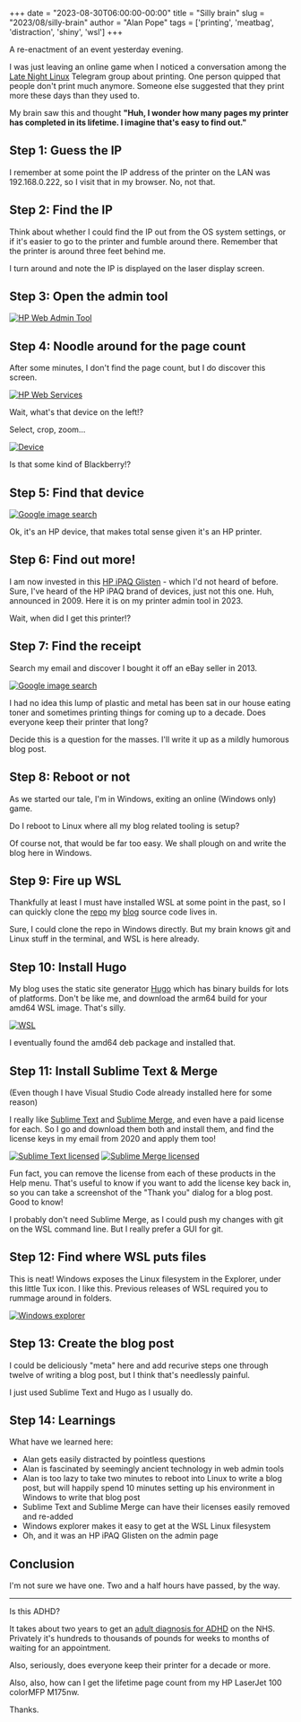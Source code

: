 +++
date = "2023-08-30T06:00:00-00:00"
title = "Silly brain"
slug = "2023/08/silly-brain"
author = "Alan Pope"
tags = ['printing', 'meatbag', 'distraction', 'shiny', 'wsl']
+++

A re-enactment of an event yesterday evening.

I was just leaving an online game when I noticed a conversation among the [Late Night Linux](https://latenightlinux.com/) Telegram group about printing. One person quipped that people don't print much anymore. Someone else suggested that they print more these days than they used to.

My brain saw this and thought **"Huh, I wonder how many pages my printer has completed in its lifetime. I imagine that's easy to find out."**

## Step 1: Guess the IP

I remember at some point the IP address of the printer on the LAN was 192.168.0.222, so I visit that in my browser. No, not that. 

## Step 2: Find the IP

Think about whether I could find the IP out from the OS system settings, or if it's easier to go to the printer and fumble around there. Remember that the printer is around three feet behind me. 

I turn around and note the IP is displayed on the laser display screen. 

## Step 3: Open the admin tool

[![HP Web Admin Tool](/blog/images/2023-08-30/hpadmin.png)](/blog/images/2023-08-30/hpadmin.png)

## Step 4: Noodle around for the page count

After some minutes, I don't find the page count, but I do discover this screen.

[![HP Web Services](/blog/images/2023-08-30/webservices.png)](/blog/images/2023-08-30/webservices.png)

Wait, what's that device on the left!?

Select, crop, zoom... 

[![Device](/blog/images/2023-08-30/device.png)](/blog/images/2023-08-30/device.png)

Is that some kind of Blackberry!?

## Step 5: Find that device

[![Google image search](/blog/images/2023-08-30/imagesearch.png)](/blog/images/2023-08-30/imagesearch.png)

Ok, it's an HP device, that makes total sense given it's an HP printer.

## Step 6: Find out more!

I am now invested in this [HP iPAQ Glisten](https://www.gsmarena.com/hp_ipaq_glisten-3036.php) - which I'd not heard of before. Sure, I've heard of the HP iPAQ brand of devices, just not this one. Huh, announced in 2009. Here it is on my printer admin tool in 2023. 

Wait, when did I get this printer!?

## Step 7: Find the receipt

Search my email and discover I bought it off an eBay seller in 2013. 

[![Google image search](/blog/images/2023-08-30/ebay.png)](/blog/images/2023-08-30/ebay.png)

I had no idea this lump of plastic and metal has been sat in our house eating toner and sometimes printing things for coming up to a decade. Does everyone keep their printer that long?

Decide this is a question for the masses. I'll write it up as a mildly humorous blog post.

## Step 8: Reboot or not

As we started our tale, I'm in Windows, exiting an online (Windows only) game. 

Do I reboot to Linux where all my blog related tooling is setup?

Of course not, that would be far too easy. We shall plough on and write the blog here in Windows.

## Step 9: Fire up WSL

Thankfully at least I must have installed WSL at some point in the past, so I can quickly clone the [repo](https://github.com/popey/popey.com-blog) my [blog](https://popey.com/blog) source code lives in.

Sure, I could clone the repo in Windows directly. But my brain knows git and Linux stuff in the terminal, and WSL is here already.

## Step 10: Install Hugo

My blog uses the static site generator [Hugo](https://gohugo.io/) which has binary builds for lots of platforms. Don't be like me, and download the arm64 build for your amd64 WSL image. That's silly.

[![WSL](/blog/images/2023-08-30/wsl.png)](/blog/images/2023-08-30/wsl.png)

I eventually found the amd64 deb package and installed that.

## Step 11: Install Sublime Text & Merge

(Even though I have Visual Studio Code already installed here for some reason)

I really like [Sublime Text](https://www.sublimetext.com/3) and [Sublime Merge](https://www.sublimemerge.com/), and even have a paid license for each. So I go and download them both and install them, and find the license keys in my email from 2020 and apply them too!

[![Sublime Text licensed](/blog/images/2023-08-30/st.png)](/blog/images/2023-08-30/st.png) [![Sublime Merge licensed](/blog/images/2023-08-30/sm.png)](/blog/images/2023-08-30/sm.png)

Fun fact, you can remove the license from each of these products in the Help menu. That's useful to know if you want to add the license key back in, so you can take a screenshot of the "Thank you" dialog for a blog post. Good to know! 

I probably don't need Sublime Merge, as I could push my changes with git on the WSL command line. But I really prefer a GUI for git.

## Step 12: Find where WSL puts files

This is neat! Windows exposes the Linux filesystem in the Explorer, under this little Tux icon. I like this. Previous releases of WSL required you to rummage around in folders. 

[![Windows explorer](/blog/images/2023-08-30/explorer.png)](/blog/images/2023-08-30/explorer.png)

## Step 13: Create the blog post

I could be deliciously "meta" here and add recurive steps one through twelve of writing a blog post, but I think that's needlessly painful.

I just used Sublime Text and Hugo as I usually do.

## Step 14: Learnings

What have we learned here:

 * Alan gets easily distracted by pointless questions
 * Alan is fascinated by seemingly ancient technology in web admin tools
 * Alan is too lazy to take two minutes to reboot into Linux to write a blog post, but will happily spend 10 minutes setting up his environment in Windows to write that blog post
 * Sublime Text and Sublime Merge can have their licenses easily removed and re-added
 * Windows explorer makes it easy to get at the WSL Linux filesystem
 * Oh, and it was an HP iPAQ Glisten on the admin page

## Conclusion

I'm not sure we have one. Two and a half hours have passed, by the way.

----  

Is this ADHD?

It takes about two years to get an [adult diagnosis for ADHD](https://adhdaware.org.uk/what-is-adhd/getting-nhs-diagnosis/) on the NHS. Privately it's hundreds to thousands of pounds for weeks to months of waiting for an appointment. 

Also, seriously, does everyone keep their printer for a decade or more.

Also, also, how can I get the lifetime page count from my HP LaserJet 100 colorMFP M175nw.

Thanks.